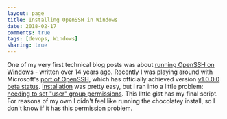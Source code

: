 ```yaml
---
layout: page
title: Installing OpenSSH in Windows
date: 2018-02-17
comments: true
tags: [devops, Windows]
sharing: true
---
```


One of my very first technical blog posts was about [running OpenSSH on Windows](http://www.safnet.com/writing/tech/2003/12/fork-problem-wi.html) - written over 14 years ago. Recently I was playing around with Microsoft's [port of OpenSSH](https://github.com/PowerShell/Win32-OpenSSH), which has officially achieved version [v1.0.0.0 beta status](https://github.com/PowerShell/Win32-OpenSSH/releases/tag/v1.0.0.0). [Installation](https://github.com/PowerShell/Win32-OpenSSH/wiki/Install-Win32-OpenSSH) was pretty easy, but I ran into a little problem: [needing to set "user" group permissions](https://github.com/PowerShell/Win32-OpenSSH/issues/1035). This little gist has my final script. For reasons of my own I didn't feel like running the chocolatey install, so I don't know if it has this permission problem.

<script src="https://gist.github.com/stephenfuqua/46332c46741d94dc216e1332b437012c.js"></script>

